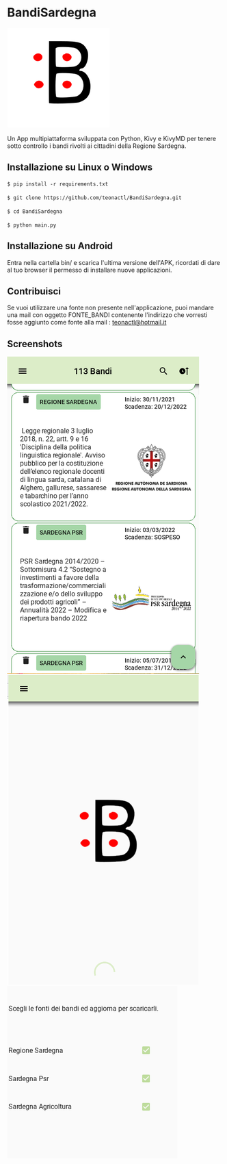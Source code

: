 # BandiSardegna
![Alt text](src/Blogo.png  "Bandi Sardegna Logo")


Un App multipiattaforma sviluppata con Python, Kivy e KivyMD per tenere sotto controllo i bandi rivolti ai cittadini della Regione Sardegna.


## Installazione su Linux o Windows

```
$ pip install -r requirements.txt

$ git clone https://github.com/teonactl/BandiSardegna.git

$ cd BandiSardegna

$ python main.py
```

## Installazione su Android

Entra nella cartella bin/ e scarica l'ultima versione dell'APK, ricordati di dare al tuo browser il permesso di installare nuove applicazioni.


## Contribuisci

Se vuoi utilizzare una fonte non presente nell'applicazione, puoi mandare una mail con oggetto FONTE_BANDI contenente l'indirizzo che vorresti fosse aggiunto come fonte alla mail : teonactl@hotmail.it


## Screenshots

![Alt text](src/screenshot1.png "Screenshot 1") ![Alt text](src/screenshot2.png  "Screenshot 2") ![Alt text](src/screenshot3.png  "Screenshot 3")


